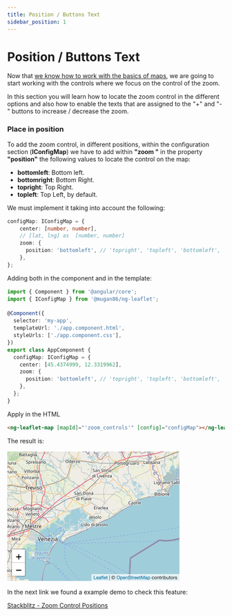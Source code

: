 ```yaml
---
title: Position / Buttons Text
sidebar_position: 1
---
```


# Position / Buttons Text

Now that [we know how to work with the basics of maps](../basic-aspects/basic-map.md), we are going to start working with the controls where we focus on the control of the zoom.

In this section you will learn how to locate the zoom control in the different options and also how to enable the texts that are assigned to the "+" and "-" buttons to increase / decrease the zoom.

### Place in position

To add the zoom control, in different positions, within the configuration section (**IConfigMap**) we have to add within **"zoom "** in the property **"position"** the following values ​​to locate the control on the map:

* **bottomleft**: Bottom left.
* **bottomright**: Bottom Right.
* **topright**: Top Right.
* **topleft**: Top Left, by default.

We must implement it taking into account the following:

```typescript
configMap: IConfigMap = {
    center: [number, number],
    // [lat, lng] as  [number, number]
    zoom: {
      position: 'bottomleft', // 'topright', 'topleft', 'bottomleft', 'bottomright'
    },
};
```

Adding both in the component and in the template:

```typescript
import { Component } from '@angular/core';
import { IConfigMap } from '@mugan86/ng-leaflet';

@Component({
  selector: 'my-app',
  templateUrl: './app.component.html',
  styleUrls: ['./app.component.css'],
})
export class AppComponent {
  configMap: IConfigMap = {
    center: [45.4374999, 12.3319962],
    zoom: {
      position: 'bottomleft', // 'topright', 'topleft', 'bottomleft', 'bottomright'
    },
  };
}

```

Apply in the HTML

```html
<ng-leaflet-map [mapId]="'zoom_controls'" [config]="configMap"></ng-leaflet>
```

The result is:

![Zoom controls Image](https://raw.githubusercontent.com/mugan86/i18n-ng-leaflet-doc/master/.gitbook/assets/03-zoom-controls.png)

In the next link we found a example demo to check this feature:

[Stackblitz - Zoom Control Positions](https://stackblitz.com/edit/angular-leaflet-zoom-positions-titles?embed=1&file=src/app/locations.ts&theme=dark)

